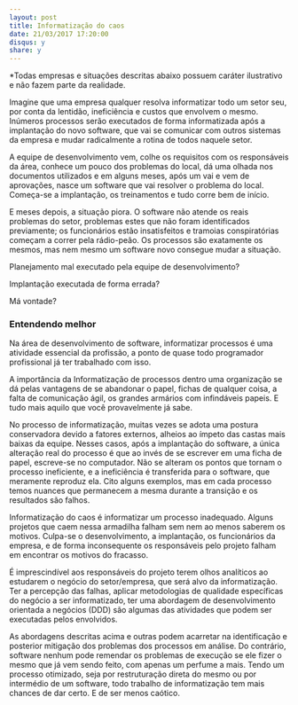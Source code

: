 ```yaml
---
layout: post
title: Informatização do caos
date: 21/03/2017 17:20:00
disqus: y
share: y
---
```

*Todas empresas e situações descritas abaixo possuem caráter ilustrativo e não fazem parte da realidade.

Imagine que uma empresa qualquer resolva informatizar todo um setor seu, por conta da lentidão, ineficiência e custos que envolvem o mesmo. Inúmeros processos serão executados de forma informatizada após a implantação do novo software, que vai se comunicar com outros sistemas da empresa e mudar radicalmente a rotina de todos naquele setor.

A equipe de desenvolvimento vem, colhe os requisitos com os responsáveis da área, conhece um pouco dos problemas do local, dá uma olhada nos documentos utilizados e em alguns meses, após um vai e vem de aprovações, nasce um software que vai resolver o problema do local. Começa-se a implantação, os treinamentos e tudo corre bem de início.

E meses depois, a situação piora. O software não atende os reais problemas do setor, problemas estes que não foram identificados previamente; os funcionários estão insatisfeitos e tramoias conspiratórias começam a correr pela rádio-peão. Os processos são exatamente os mesmos, mas nem mesmo um software novo consegue mudar a situação.

Planejamento mal executado pela equipe de desenvolvimento?

Implantação executada de forma errada?

Má vontade?

### Entendendo melhor

Na área de desenvolvimento de software, informatizar processos é uma atividade essencial da profissão, a ponto de quase todo programador profissional já ter trabalhado com isso.

A importância da Informatização de processos dentro uma organização se dá pelas vantagens de se abandonar o papel, fichas de qualquer coisa, a falta de comunicação ágil, os grandes armários com infindáveis papeis. E tudo mais aquilo que você provavelmente já sabe.

No processo de informatização, muitas vezes se adota uma postura conservadora devido a fatores externos, alheios ao ímpeto das castas mais baixas da equipe. Nesses casos, após a implantação do software, a única alteração real do processo é que ao invés de se escrever em uma ficha de papel, escreve-se no computador. Não se alteram os pontos que tornam o processo ineficiente, e a ineficiência é transferida para o software, que meramente reproduz ela. Cito alguns exemplos, mas em cada processo temos nuances que permanecem a mesma durante a transição e os resultados são falhos.

Informatização do caos é informatizar um processo inadequado. Alguns projetos que caem nessa armadilha falham sem nem ao menos saberem os motivos. Culpa-se o desenvolvimento, a implantação, os funcionários da empresa, e de forma inconsequente os responsáveis pelo projeto falham em encontrar os motivos do fracasso.

É imprescindível aos responsáveis do projeto terem olhos analíticos ao estudarem o negócio do setor/empresa, que será alvo da informatização. Ter a percepção das falhas, aplicar metodologias de qualidade específicas do negócio a ser informatizado, ter uma abordagem de desenvolvimento orientada a negócios (DDD) são algumas das atividades que podem ser executadas pelos envolvidos.

As abordagens descritas acima e outras podem acarretar na identificação e posterior mitigação dos problemas dos processos em análise. Do contrário, software nenhum pode remendar os problemas de execução se ele fizer o mesmo que já vem sendo feito, com apenas um perfume a mais. Tendo um processo otimizado, seja por restruturação direta do mesmo ou por intermédio de um software, todo trabalho de informatização tem mais chances de dar certo. E de ser menos caótico.
 
 
                                                                  
 


